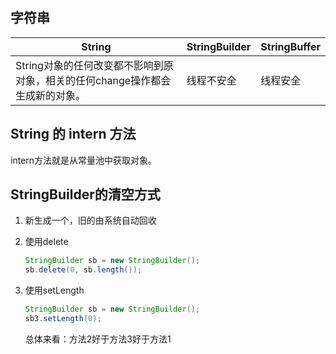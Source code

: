## 字符串

| String                                                       | StringBuilder | StringBuffer |
| ------------------------------------------------------------ | ------------- | ------------ |
| String对象的任何改变都不影响到原对象，相关的任何change操作都会生成新的对象。 | 线程不安全    | 线程安全     |

## String 的 intern 方法

intern方法就是从常量池中获取对象。

## StringBuilder的清空方式

1. 新生成一个，旧的由系统自动回收

2. 使用delete

   ```java
   StringBuilder sb = new StringBuilder();
   sb.delete(0, sb.length());
   ```

3. 使用setLength

   ```java
   StringBuilder sb = new StringBuilder();
   sb3.setLength(0);
   ```

   总体来看：方法2好于方法3好于方法1